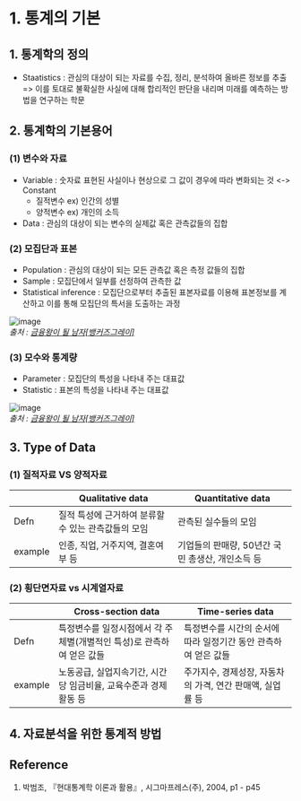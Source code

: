 # 1. 통계의 기본
## 1. 통계학의 정의
- Staatistics : 관심의 대상이 되는 자료를 수집, 정리, 분석하여 올바른 정보를 추출   
  => 이를 토대로 불확실한 사실에 대해 합리적인 판단을 내리며 미래를 예측하는 방법을 연구하는 학문
  
## 2. 통계학의 기본용어
### (1) 변수와 자료
- Variable : 숫자료 표현된 사실이나 현상으로 그 값이 경우에 따라 변화되는 것 <-> Constant
  - 질적변수 ex) 인간의 성별
  - 양적변수 ex) 개인의 소득
- Data : 관심의 대상이 되는 변수의 실제값 혹은 관측값들의 집합
### (2) 모집단과 표본
- Population : 관심의 대상이 되는 모든 관측값 혹은 측정 값들의 집합
- Sample : 모집단에서 일부를 선정하여 관측한 값   
- Statistical inference : 모집단으로부터 추출된 표본자료를 이용해 표본정보를 계산하고 이를 통해 모집단의 특서을 도출하는 과정

![image](https://user-images.githubusercontent.com/96757866/156816888-42127434-c7b2-4d69-a2d5-005db3a53b87.png)   
*출처 : [금융왕이 될 남자[뱅커즈그레이]](https://m.blog.naver.com/PostView.naver?isHttpsRedirect=true&blogId=atoll3&logNo=40206696584)*

### (3) 모수와 통계량
- Parameter : 모집단의 특성을 나타내 주는 대표값
- Statistic : 표본의 특성을 나타내 주는 대표값

![image](https://user-images.githubusercontent.com/96757866/156818509-78508d31-51a1-4734-9766-ae8becfb88c5.png)   
*출처 : [금융왕이 될 남자[뱅커즈그레이]](https://m.blog.naver.com/PostView.naver?isHttpsRedirect=true&blogId=atoll3&logNo=40206696584)*


## 3. Type of Data
### (1) 질적자료 VS 양적자료
  ||Qualitative data|Quantitative data|
  |---|---|---|
  |Defn|질적 특성에 근거하여 분류할 수 있는 관측값들의 모임|관측된 실수들의 모임|
  |example|인종, 직업, 거주지역, 결혼여부 등|기업들의 판매량, 50년간 국민 총생산, 개인소득 등|

### (2) 횡단면자료 vs 시계열자료
  ||Cross-section data|Time-series data|
  |---|---|---|
  |Defn|특정변수를 일정시점에서 각 주체별(개별적인 특성)로 관측하여 얻은 값들|특정변수를 시간의 순서에 따라 일정기간 동안 관측하여 얻은 값들|
  |example|노동공급, 실업지속기간, 시간당 임금비율, 교육수준과 경제활동 등|주가지수, 경제성장, 자동차의 가격, 연간 판매액, 실업률 등|
  
## 4. 자료분석을 위한 통계적 방법


## Reference
1. 박범조, 『현대통계학 이론과 활용』, 시그마프레스(주), 2004, p1 - p45
